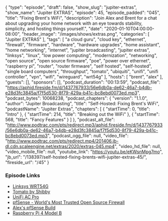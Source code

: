 {
  "type": "episode",
  "draft": false,
  "show_slug": "jupiter-extras",
  "show_name": "Jupiter EXTRAS",
  "episode": 45,
  "episode_padded": "045",
  "title": "Fixing Brent's WiFi",
  "description": "Join Alex and Brent for a chat about upgrading your home network with an eye towards stability, simplicity, and hosting things yourself.",
  "date": "2020-01-10T04:00:00-08:00",
  "header_image": "/images/shows/extras.png",
  "categories": [
    "Jupiter EXTRAS"
  ],
  "tags": [
    "a cloud guru",
    "cloud key",
    "ethernet",
    "firewall",
    "firmware",
    "hardware",
    "hardware upgrades",
    "home assistant",
    "home networking",
    "internet",
    "jupiter broadcasting",
    "jupiter extras",
    "linksys",
    "linux",
    "low power computing",
    "modernization",
    "networking",
    "open source",
    "open source firmware",
    "poe",
    "power over ethernet",
    "raspberry pi",
    "router",
    "router firmware",
    "self hosted",
    "self-hosted",
    "single board computers",
    "throughput",
    "tomato",
    "ubiquiti",
    "unifi",
    "unifi controller",
    "vpn",
    "wifi",
    "wireguard",
    "wrt54g"
  ],
  "hosts": [
    "brent",
    "alex"
  ],
  "guests": [],
  "sponsors": [],
  "podcast_duration": "00:13:59",
  "podcast_file": "https://aphid.fireside.fm/d/1437767933/56e6db0a-de62-46a7-b4db-e28d3fc3845a/f7f5d530-8f79-429a-b41c-bc8ebd0073ed.mp3",
  "podcast_bytes": 10068238,
  "podcast_chapters": {
    "version": "1.1.0",
    "author": "Jupiter Broadcasting",
    "title": "Self-Hosted: Fixing Brent's WiFi",
    "podcastName": "Jupiter Extras",
    "chapters": [
      {
        "startTime": 0,
        "title": "Intro"
      },
      {
        "startTime": 214,
        "title": "Breaking out the WiFi"
      },
      {
        "startTime": 568,
        "title": "Fancy Features"
      }
    ]
  },
  "podcast_alt_file": "http://www.podtrac.com/pts/redirect.mp3/aphid.fireside.fm/d/1437767933/56e6db0a-de62-46a7-b4db-e28d3fc3845a/f7f5d530-8f79-429a-b41c-bc8ebd0073ed.mp3",
  "podcast_ogg_file": null,
  "video_file": "http://www.podtrac.com/pts/redirect.mp4/201406.jb-dl.cdn.scaleengine.net/extras/2020/extras-045.mp4",
  "video_hd_file": null,
  "video_mobile_file": null,
  "youtube_link": "https://youtu.be/eKWsnMpg7mo",
  "jb_url": "/138397/self-hosted-fixing-brents-wifi-jupiter-extras-45/",
  "fireside_url": "/45"
}


### Episode Links

  * [Linksys WRT54G](https://en.wikipedia.org/wiki/Linksys_WRT54G_series "Linksys WRT54G")
  * [Tomato by Shibby](https://tomato.groov.pl/?page_id=81 "Tomato by Shibby")
  * [UniFi AC Pro](https://store.ui.com/products/unifi-ac-pro "UniFi AC Pro")
  * [pfSense - World's Most Trusted Open Source Firewall](https://www.pfsense.org/ "pfSense - World's Most Trusted Open Source Firewall")
  * [Alex's pfSense Build](https://forums.serverbuilds.net/t/guide-jdms-mini-itx-pfsense-builds/187 "Alex's pfSense Build")
  * [Raspberry Pi 4 Model B](https://www.raspberrypi.org/products/raspberry-pi-4-model-b/specifications/ "Raspberry Pi 4 Model B")


